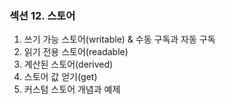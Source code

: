 
### 섹션 12. 스토어

1. 쓰기 가능 스토어(writable) & 수동 구독과 자동 구독
2. 읽기 전용 스토어(readable)
3. 계산된 스토어(derived)
4. 스토어 값 얻기(get)
5. 커스텀 스토어 개념과 예제

